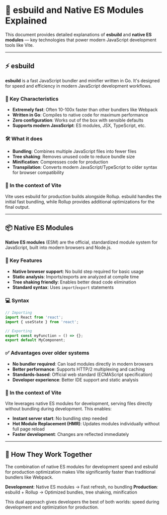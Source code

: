 # 🔧 esbuild and Native ES Modules Explained

This document provides detailed explanations of **esbuild** and **native ES modules** — key technologies that power modern JavaScript development tools like Vite.

---

## ⚡ esbuild

**esbuild** is a fast JavaScript bundler and minifier written in Go. It's designed for speed and efficiency in modern JavaScript development workflows.

### 🔑 Key Characteristics

- **Extremely fast**: Often 10-100x faster than other bundlers like Webpack
- **Written in Go**: Compiles to native code for maximum performance
- **Zero configuration**: Works out of the box with sensible defaults
- **Supports modern JavaScript**: ES modules, JSX, TypeScript, etc.

### 🛠️ What it does

- **Bundling**: Combines multiple JavaScript files into fewer files
- **Tree shaking**: Removes unused code to reduce bundle size
- **Minification**: Compresses code for production
- **Transpilation**: Converts modern JavaScript/TypeScript to older syntax for browser compatibility

### 🔗 In the context of Vite

Vite uses esbuild for production builds alongside Rollup. esbuild handles the initial fast bundling, while Rollup provides additional optimizations for the final output.

---

## 📦 Native ES Modules

**Native ES modules** (ESM) are the official, standardized module system for JavaScript, built into modern browsers and Node.js.

### 🌟 Key Features

- **Native browser support**: No build step required for basic usage
- **Static analysis**: Imports/exports are analyzed at compile time
- **Tree shaking friendly**: Enables better dead code elimination
- **Standard syntax**: Uses `import`/`export` statements

### 💻 Syntax

```javascript
// Importing
import React from 'react';
import { useState } from 'react';

// Exporting
export const myFunction = () => {};
export default MyComponent;
```

### ✅ Advantages over older systems

- **No bundler required**: Can load modules directly in modern browsers
- **Better performance**: Supports HTTP/2 multiplexing and caching
- **Standards-based**: Official web standard (ECMAScript specification)
- **Developer experience**: Better IDE support and static analysis

### 🚀 In the context of Vite

Vite leverages native ES modules for development, serving files directly without bundling during development. This enables:

- **Instant server start**: No bundling step needed
- **Hot Module Replacement (HMR)**: Updates modules individually without full page reload
- **Faster development**: Changes are reflected immediately

---

## 🔄 How They Work Together

The combination of native ES modules for development speed and esbuild for production optimization makes Vite significantly faster than traditional bundlers like Webpack.

**Development**: Native ES modules → Fast refresh, no bundling
**Production**: esbuild + Rollup → Optimized bundles, tree shaking, minification

This dual approach gives developers the best of both worlds: speed during development and optimization for production.